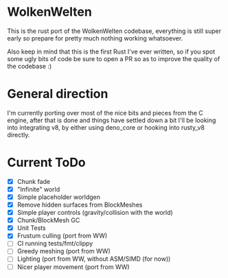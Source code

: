 # WolkenWelten
This is the rust port of the WolkenWelten codebase, everything is still super early so prepare for pretty much nothing
working whatsoever.

Also keep in mind that this is the first Rust I've ever written, so if you spot some ugly bits of code
be sure to open a PR so as to improve the quality of the codebase :)


# General direction
I'm currently porting over most of the nice bits and pieces from the C engine, after that is done and things have settled
down a bit I'll be looking into integrating v8, by either using deno_core or hooking into rusty_v8 directly.      


# Current ToDo
- [X] Chunk fade
- [X] "Infinite" world
- [X] Simple placeholder worldgen
- [X] Remove hidden surfaces from BlockMeshes
- [X] Simple player controls (gravity/collision with the world)
- [X] Chunk/BlockMesh GC
- [X] Unit Tests
- [X] Frustum culling (port from WW)
- [ ] CI running tests/fmt/clippy
- [ ] Greedy meshing (port from WW)
- [ ] Lighting (port from WW, without ASM/SIMD (for now))
- [ ] Nicer player movement (port from WW)
